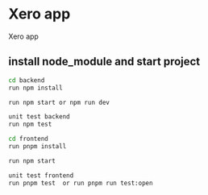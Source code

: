 # Xero app
Xero app



## install node_module and start project 

```bash
cd backend 
run npm install

run npm start or npm run dev

unit test backend  
run npm test

cd frontend 
run pnpm install

run npm start 

unit test frontend
run pnpm test  or run pnpm run test:open
```



